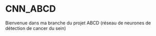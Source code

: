 # CNN_ABCD

Bienvenue dans ma branche du projet ABCD (réseau de neurones de détection de cancer du sein)
